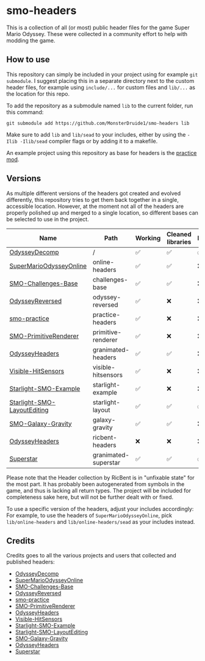 # smo-headers
This is a collection of all (or most) public header files for the game Super Mario Odyssey. These were collected in a community effort to help with modding the game.

## How to use
This repository can simply be included in your project using for example `git submodule`. I suggest placing this in a separate directory next to the custom header files, for example using `include/...` for custom files and `lib/...` as the location for this repo.

To add the repository as a submodule named `lib` to the current folder, run this command:
```git
git submodule add https://github.com/MonsterDruide1/smo-headers lib
```

Make sure to add `lib` and `lib/sead` to your includes, either by using the `-Ilib -Ilib/sead` compiler flags or by adding it to a makefile.

An example project using this repository as base for headers is the [practice mod](https://github.com/MonsterDruide1/smo-practice).

## Versions
As multiple different versions of the headers got created and evolved differently, this repository tries to get them back together in a single, accessible location. However, at the moment not all of the headers are properly polished up and merged to a single location, so different bases can be selected to use in the project.

Name | Path | Working | Cleaned libraries | Merged | into
-----|------|---------|-------------------|--------|------
[OdysseyDecomp](https://github.com/MonsterDruide1/OdysseyDecomp)                |/|:white_check_mark:|:white_check_mark:|:white_check_mark:
[SuperMarioOdysseyOnline](https://github.com/CraftyBoss/SuperMarioOdysseyOnline)|online-headers|:white_check_mark:|:white_check_mark:|:x:
[SMO-Challenges-Base](https://github.com/CraftyBoss/SMO-Challenges-Base)        |challenges-base|:white_check_mark:|:white_check_mark:|:x:
[OdysseyReversed](https://github.com/shibbo/OdysseyReversed)                    |odyssey-reversed|:white_check_mark:|:x:|:x:
[smo-practice](https://github.com/fruityloops1/smo-practice)                    |practice-headers|:white_check_mark:|:x:|:x:
[SMO-PrimitiveRenderer](https://github.com/Mars2032/SMO-PrimitiveRenderer)      |primitive-renderer|:white_check_mark:|:x:|:x:
[OdysseyHeaders](https://github.com/GRAnimated/OdysseyHeaders)                  |granimated-headers|:white_check_mark:|:white_check_mark:|:x:
[Visible-HitSensors](https://github.com/Mars2032/Visible-HitSensors)            |visible-hitsensors|:white_check_mark:|:x:|:x:
[Starlight-SMO-Example](https://github.com/brycewithfiveunderscores/Starlight-SMO-Example)|starlight-example|:white_check_mark:|:x:|:x:
[Starlight-SMO-LayoutEditing](https://github.com/CraftyBoss/Starlight-SMO-LayoutEditing)|starlight-layout|:white_check_mark:|:white_check_mark:|:white_check_mark:|visible-hitsensors
[SMO-Galaxy-Gravity](https://github.com/CraftyBoss/SMO-Galaxy-Gravity)          |galaxy-gravity|:white_check_mark:|:white_check_mark:|:x:
[OdysseyHeaders](https://github.com/RicBent/OdysseyHeaders)                     |ricbent-headers|:x:|:x:|:x:
[Superstar](https://github.com/GRAnimated/Superstar)                            |granimated-superstar|:white_check_mark:|:white_check_mark:|:white_check_mark:|odyssey-reversed

Please note that the Header collection by RicBent is in "unfixable state" for the most part. It has probably been autogenerated from symbols in the game, and thus is lacking all return types. The project will be included for completeness sake here, but will not be further dealt with or fixed.

To use a specific version of the headers, adjust your includes accordingly: For example, to use the headers of `SuperMarioOdysseyOnline`, pick `lib/online-headers` and `lib/online-headers/sead` as your includes instead.

## Credits
Credits goes to all the various projects and users that collected and published headers:
- [OdysseyDecomp](https://github.com/MonsterDruide1/OdysseyDecomp)
- [SuperMarioOdysseyOnline](https://github.com/CraftyBoss/SuperMarioOdysseyOnline)
- [SMO-Challenges-Base](https://github.com/CraftyBoss/SMO-Challenges-Base)
- [OdysseyReversed](https://github.com/shibbo/OdysseyReversed)
- [smo-practice](https://github.com/fruityloops1/smo-practice)
- [SMO-PrimitiveRenderer](https://github.com/Mars2032/SMO-PrimitiveRenderer)
- [OdysseyHeaders](https://github.com/GRAnimated/OdysseyHeaders)
- [Visible-HitSensors](https://github.com/Mars2032/Visible-HitSensors)
- [Starlight-SMO-Example](https://github.com/brycewithfiveunderscores/Starlight-SMO-Example)
- [Starlight-SMO-LayoutEditing](https://github.com/CraftyBoss/Starlight-SMO-LayoutEditing)
- [SMO-Galaxy-Gravity](https://github.com/CraftyBoss/SMO-Galaxy-Gravity)
- [OdysseyHeaders](https://github.com/RicBent/OdysseyHeaders)
- [Superstar](https://github.com/GRAnimated/Superstar)
